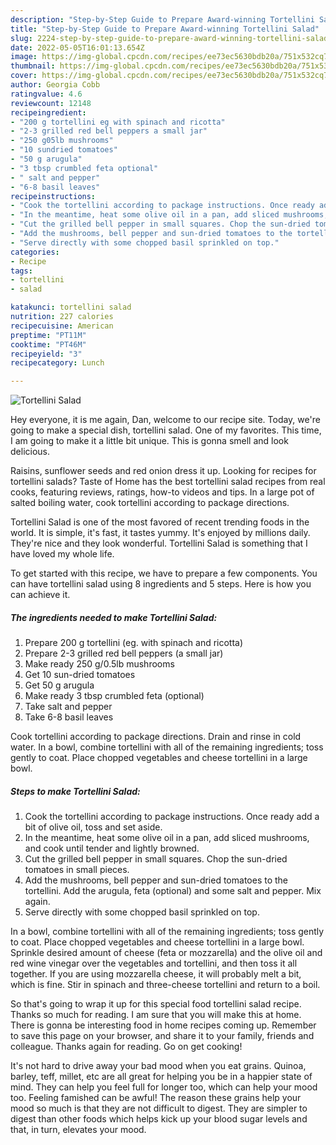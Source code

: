```yaml
---
description: "Step-by-Step Guide to Prepare Award-winning Tortellini Salad"
title: "Step-by-Step Guide to Prepare Award-winning Tortellini Salad"
slug: 2224-step-by-step-guide-to-prepare-award-winning-tortellini-salad
date: 2022-05-05T16:01:13.654Z
image: https://img-global.cpcdn.com/recipes/ee73ec5630bdb20a/751x532cq70/tortellini-salad-recipe-main-photo.jpg
thumbnail: https://img-global.cpcdn.com/recipes/ee73ec5630bdb20a/751x532cq70/tortellini-salad-recipe-main-photo.jpg
cover: https://img-global.cpcdn.com/recipes/ee73ec5630bdb20a/751x532cq70/tortellini-salad-recipe-main-photo.jpg
author: Georgia Cobb
ratingvalue: 4.6
reviewcount: 12148
recipeingredient:
- "200 g tortellini eg with spinach and ricotta"
- "2-3 grilled red bell peppers a small jar"
- "250 g05lb mushrooms"
- "10 sundried tomatoes"
- "50 g arugula"
- "3 tbsp crumbled feta optional"
- " salt and pepper"
- "6-8 basil leaves"
recipeinstructions:
- "Cook the tortellini according to package instructions. Once ready add a bit of olive oil, toss and set aside."
- "In the meantime, heat some olive oil in a pan, add sliced mushrooms, and cook until tender and lightly browned."
- "Cut the grilled bell pepper in small squares. Chop the sun-dried tomatoes in small pieces."
- "Add the mushrooms, bell pepper and sun-dried tomatoes to the tortellini. Add the arugula, feta (optional) and some salt and pepper. Mix again."
- "Serve directly with some chopped basil sprinkled on top."
categories:
- Recipe
tags:
- tortellini
- salad

katakunci: tortellini salad 
nutrition: 227 calories
recipecuisine: American
preptime: "PT11M"
cooktime: "PT46M"
recipeyield: "3"
recipecategory: Lunch

---
```



![Tortellini Salad](https://img-global.cpcdn.com/recipes/ee73ec5630bdb20a/751x532cq70/tortellini-salad-recipe-main-photo.jpg)

Hey everyone, it is me again, Dan, welcome to our recipe site. Today, we're going to make a special dish, tortellini salad. One of my favorites. This time, I am going to make it a little bit unique. This is gonna smell and look delicious.

Raisins, sunflower seeds and red onion dress it up. Looking for recipes for tortellini salads? Taste of Home has the best tortellini salad recipes from real cooks, featuring reviews, ratings, how-to videos and tips. In a large pot of salted boiling water, cook tortellini according to package directions.

Tortellini Salad is one of the most favored of recent trending foods in the world. It is simple, it's fast, it tastes yummy. It's enjoyed by millions daily. They're nice and they look wonderful. Tortellini Salad is something that I have loved my whole life.


To get started with this recipe, we have to prepare a few components. You can have tortellini salad using 8 ingredients and 5 steps. Here is how you can achieve it.

<!--inarticleads1-->

##### The ingredients needed to make Tortellini Salad:

1. Prepare 200 g tortellini (eg. with spinach and ricotta)
1. Prepare 2-3 grilled red bell peppers (a small jar)
1. Make ready 250 g/0.5lb mushrooms
1. Get 10 sun-dried tomatoes
1. Get 50 g arugula
1. Make ready 3 tbsp crumbled feta (optional)
1. Take  salt and pepper
1. Take 6-8 basil leaves


Cook tortellini according to package directions. Drain and rinse in cold water. In a bowl, combine tortellini with all of the remaining ingredients; toss gently to coat. Place chopped vegetables and cheese tortellini in a large bowl. 

<!--inarticleads2-->

##### Steps to make Tortellini Salad:

1. Cook the tortellini according to package instructions. Once ready add a bit of olive oil, toss and set aside.
1. In the meantime, heat some olive oil in a pan, add sliced mushrooms, and cook until tender and lightly browned.
1. Cut the grilled bell pepper in small squares. Chop the sun-dried tomatoes in small pieces.
1. Add the mushrooms, bell pepper and sun-dried tomatoes to the tortellini. Add the arugula, feta (optional) and some salt and pepper. Mix again.
1. Serve directly with some chopped basil sprinkled on top.


In a bowl, combine tortellini with all of the remaining ingredients; toss gently to coat. Place chopped vegetables and cheese tortellini in a large bowl. Sprinkle desired amount of cheese (feta or mozzarella) and the olive oil and red wine vinegar over the vegetables and tortellini, and then toss it all together. If you are using mozzarella cheese, it will probably melt a bit, which is fine. Stir in spinach and three-cheese tortellini and return to a boil. 

So that's going to wrap it up for this special food tortellini salad recipe. Thanks so much for reading. I am sure that you will make this at home. There is gonna be interesting food in home recipes coming up. Remember to save this page on your browser, and share it to your family, friends and colleague. Thanks again for reading. Go on get cooking!

It's not hard to drive away your bad mood when you eat grains. Quinoa, barley, teff, millet, etc are all great for helping you be in a happier state of mind. They can help you feel full for longer too, which can help your mood too. Feeling famished can be awful! The reason these grains help your mood so much is that they are not difficult to digest. They are simpler to digest than other foods which helps kick up your blood sugar levels and that, in turn, elevates your mood.
